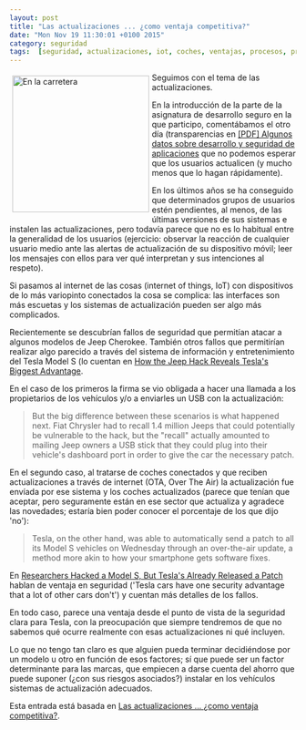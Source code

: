 ```yaml
---
layout: post
title: "Las actualizaciones ... ¿como ventaja competitiva?"
date: "Mon Nov 19 11:30:01 +0100 2015"
category: seguridad
tags:  [seguridad, actualizaciones, iot, coches, ventajas, procesos, protocolos]
---
```






<a href="https://www.flickr.com/photos/fernand0/1733425014/" title="En la carretera"><img src="https://c1.staticflickr.com/3/2416/1733425014_b192b1cd98_m.jpg" width="240"  alt="En la carretera" style="float:left; margin:5px"></a> 
Seguimos con el tema de las actualizaciones.

En la introducción de la parte de la asignatura de desarrollo seguro en la que participo, comentábamos el otro día (transparencias en [[PDF] Algunos datos sobre desarrollo y seguridad de aplicaciones](http://webdiis.unizar.es/~ftricas/Asignaturas/sei/Transparencias/si-introduccion.pdf) que no podemos esperar que los usuarios actualicen (y mucho menos que lo hagan rápidamente).

En los últimos años se ha conseguido que determinados grupos de usuarios estén pendientes, al menos, de las últimas versiones de sus sistemas e instalen las actualizaciones, pero todavía parece que no es lo habitual entre la generalidad de los usuarios (ejercicio: observar la reacción de cualquier usuario medio ante las alertas de actualización de su dispositivo móvil; leer los mensajes con ellos para ver qué interpretan y sus intenciones al respeto).

Si pasamos al internet de las cosas (internet of things, IoT) con dispositivos de lo más variopinto conectados la cosa se complica: las interfaces son más escuetas y los sistemas de actualización pueden ser algo más complicados.

Recientemente se descubrían fallos de seguridad que permitían atacar a algunos modelos de Jeep Cherokee. También otros fallos que permitirían realizar algo parecido a través del sistema de información y entretenimiento del Tesla Model S (lo cuentan en [How the Jeep Hack Reveals Tesla's Biggest Advantage](http://time.com/3987360/tesla-hack/). 

En el caso de los primeros la firma se vio obligada a hacer una llamada a los propietarios de los vehículos y/o a enviarles un USB con la actualización:

> But the big difference between these scenarios is what happened next. Fiat Chrysler had to recall 1.4 million Jeeps that could potentially be vulnerable to the hack, but the "recall" actually amounted to mailing Jeep owners a USB stick that they could plug into their vehicle's dashboard port in order to give the car the necessary patch. 

En el segundo caso, al tratarse de coches conectados y que reciben actualizaciones a través de internet (OTA, Over The Air) la actualización fue envíada por ese sistema y los coches actualizados (parece que tenían que aceptar, pero seguramente están en ese sector que actualiza y agradece las novedades; estaría bien poder conocer el porcentaje de los que dijo 'no'): 

> Tesla, on the other hand, was able to automatically send a patch to all its
Model S vehicles on Wednesday through an over-the-air update, a method more
akin to how your smartphone gets software fixes.

En [Researchers Hacked a Model S, But Tesla's Already Released a Patch](http://www.wired.com/2015/08/researchers-hacked-model-s-teslas-already/) hablan de ventaja en seguridad ('Tesla cars have one security advantage that a lot of other cars don't') y cuentan más detalles de los fallos.

En todo caso, parece una ventaja desde el punto de vista de la seguridad clara para Tesla, con la preocupación que siempre tendremos de que no sabemos qué ocurre realmente con esas actualizaciones ni qué incluyen.

Lo que no tengo tan claro es que alguien pueda terminar decidiéndose por un modelo u otro en función de esos factores; sí que puede ser un factor determinante para las marcas, que empiecen a darse cuenta del ahorro que puede suponer (¿con sus riesgos asociados?) instalar en los vehículos sistemas de actualización adecuados.

Esta entrada está basada en [Las actualizaciones ... ¿como ventaja competitiva?](http://ra-amon.cps.unizar.es/blog/Asignaturas/seguridad/2015-11-19-11-15.html).
